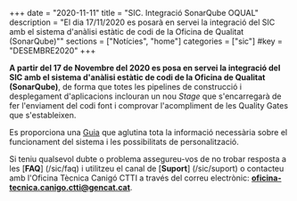 +++
date        = "2020-11-11"
title       = "SIC. Integració SonarQube OQUAL"
description = "El dia 17/11/2020 es posarà en servei la integració del SIC amb el sistema d'anàlisi estàtic de codi de la Oficina de Qualitat (SonarQube)""
sections    = ["Notícies", "home"]
categories  = ["sic"]
#key         = "DESEMBRE2020"
+++

**A partir del 17 de Novembre del 2020 es posa en servei la integració del SIC amb el sistema d'anàlisi estàtic de codi de la Oficina de Qualitat (SonarQube)**,
de forma que totes les pipelines de construcció i desplegament d'aplicacions inclouran un nou *Stage* que s'encarregarà
de fer l'enviament del codi font i comprovar l'acompliment de les Quality Gates que s'estableixen.

Es proporciona una [Guia](/sic-welcome-pack/guia-integracio-sonarqube/) que aglutina tota la informació necessària
sobre el funcionament del sistema i les possibilitats de personalització.

Si teniu qualsevol dubte o problema assegureu-vos de no trobar resposta a les [**FAQ**] (/sic/faq) i utilitzeu el canal de [**Suport**] (/sic/suport)
o contacteu amb l'Oficina Tècnica Canigó CTTI a través del correu electrònic: **oficina-tecnica.canigo.ctti@gencat.cat**.